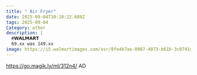 ```yaml
---
title: " Air Fryer"
date: 2025-09-04T10:10:22.688Z
tags: 2025-09-04
Category: other
description: |
  #𝗪𝗔𝗟𝗠𝗔𝗥𝗧 
  69.xx was 149.xx 
image: https://i5.walmartimages.com/asr/8fe4b7ae-0987-4873-b61b-3c0741d5b69f.e6f514736d4621f189f45cc7e6642cbc.jpeg?odnHeight=2000&odnWidth=2000&odnBg=FFFFFF
---
```

https://go.magik.ly/ml/312n4/
AD